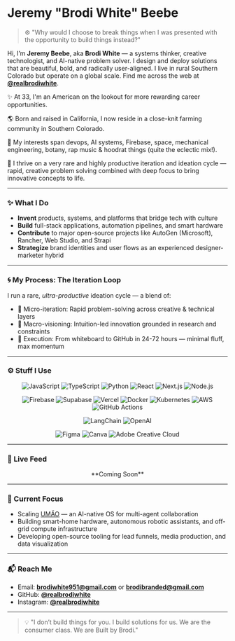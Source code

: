 # Jeremy "Brodi White" Beebe

> ⚙️ "Why would I choose to break things when I was presented with the opportunity to build things instead?"

Hi, I’m **Jeremy Beebe**, aka **Brodi White** — a systems thinker, creative technologist, and AI-native problem solver. I design and deploy solutions that are beautiful, bold, and radically user-aligned. I live in rural Southern Colorado but operate on a global scale. Find me across the web at **[@realbrodiwhite](https://github.com/realbrodiwhite)**.

✨ At 33, I'm an American on the lookout for more rewarding career opportunities.

🌎 Born and raised in California, I now reside in a close-knit farming community in Southern Colorado.

👀 My interests span devops, AI systems, Firebase, space, mechanical engineering, botany, rap music & hoodrat things (quite the eclectic mix!).

🧠 I thrive on a very rare and highly productive iteration and ideation cycle — rapid, creative problem solving combined with deep focus to bring innovative concepts to life.

---

### ✨ What I Do

- **Invent** products, systems, and platforms that bridge tech with culture  
- **Build** full-stack applications, automation pipelines, and smart hardware  
- **Contribute** to major open-source projects like AutoGen (Microsoft), Rancher, Web Studio, and Strapi  
- **Strategize** brand identities and user flows as an experienced designer-marketer hybrid  

---

### 🌀 My Process: The Iteration Loop  
I run a rare, _ultra-productive_ ideation cycle — a blend of:  
- 🔁 Micro-iteration: Rapid problem-solving across creative & technical layers  
- 🧠 Macro-visioning: Intuition-led innovation grounded in research and constraints  
- 🚀 Execution: From whiteboard to GitHub in 24-72 hours — minimal fluff, max momentum  

---

### ⚙️ Stuff I Use

<p align="center">
  <img src="https://img.shields.io/badge/JavaScript-F7DF1E?style=for-the-badge&logo=javascript&logoColor=black" alt="JavaScript"/>
  <img src="https://img.shields.io/badge/TypeScript-3178C6?style=for-the-badge&logo=typescript&logoColor=white" alt="TypeScript"/>
  <img src="https://img.shields.io/badge/Python-3776AB?style=for-the-badge&logo=python&logoColor=white" alt="Python"/>
  <img src="https://img.shields.io/badge/React-20232A?style=for-the-badge&logo=react&logoColor=61DAFB" alt="React"/>
  <img src="https://img.shields.io/badge/Next.js-000000?style=for-the-badge&logo=nextdotjs&logoColor=white" alt="Next.js"/>
  <img src="https://img.shields.io/badge/Node.js-339933?style=for-the-badge&logo=node.js&logoColor=white" alt="Node.js"/>
</p>
<p align="center">
  <img src="https://img.shields.io/badge/Firebase-FFCA28?style=for-the-badge&logo=firebase&logoColor=black" alt="Firebase"/>
  <img src="https://img.shields.io/badge/Supabase-3ECF8E?style=for-the-badge&logo=supabase&logoColor=white" alt="Supabase"/>
  <img src="https://img.shields.io/badge/Vercel-000000?style=for-the-badge&logo=vercel&logoColor=white" alt="Vercel"/>
  <img src="https://img.shields.io/badge/Docker-2496ED?style=for-the-badge&logo=docker&logoColor=white" alt="Docker"/>
  <img src="https://img.shields.io/badge/Kubernetes-326DE5?style=for-the-badge&logo=kubernetes&logoColor=white" alt="Kubernetes"/>
  <img src="https://img.shields.io/badge/AWS-232F3E?style=for-the-badge&logo=amazonaws&logoColor=white" alt="AWS"/>
  <img src="https://img.shields.io/badge/GitHub%20Actions-2088FF?style=for-the-badge&logo=github-actions&logoColor=white" alt="GitHub Actions"/>
</p>
<p align="center">
  <img src="https://img.shields.io/badge/LangChain-000000?style=for-the-badge&logo=OpenAI&logoColor=white" alt="LangChain"/>
  <img src="https://img.shields.io/badge/OpenAI-412991?style=for-the-badge&logo=openai&logoColor=white" alt="OpenAI"/>
</p>
<p align="center">
  <img src="https://img.shields.io/badge/Figma-F24E1E?style=for-the-badge&logo=figma&logoColor=white" alt="Figma"/>
  <img src="https://img.shields.io/badge/Canva-00C4CC?style=for-the-badge&logo=canva&logoColor=white" alt="Canva"/>
  <img src="https://img.shields.io/badge/Adobe_Creative_Cloud-DA1F26?style=for-the-badge&logo=adobe-creative-cloud&logoColor=white" alt="Adobe Creative Cloud"/>
</p>

---

### 🚀 Live Feed

<p align="center">
  **Coming Soon**
</p>

---

### 🎯 Current Focus

- Scaling [UMÄO](https://www.example.com) — an AI-native OS for multi-agent collaboration  
- Building smart-home hardware, autonomous robotic assistants, and off-grid compute infrastructure  
- Developing open-source tooling for lead funnels, media production, and data visualization  

---

### 📬 Reach Me

- Email: **brodiwhite951@gmail.com** or **brodibranded@gmail.com**  
- GitHub: **[@realbrodiwhite](https://github.com/realbrodiwhite)**  
- Instagram: **[@realbrodiwhite](https://instagram.com/realbrodiwhite)**  

---

> 💡 "I don’t build things for you. I build solutions for us. We are the consumer class. We are Built by Brodi."
